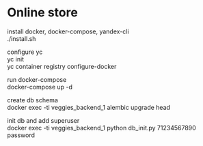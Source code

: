 # Online store

install docker, docker-compose, yandex-cli  
    ./install.sh  
  
configure yc  
    yc init  
    yc container registry configure-docker  
  
run docker-compose  
    docker-compose up -d  
  
create db schema  
    docker exec -ti veggies_backend_1 alembic upgrade head  
  
init db and add superuser  
    docker exec -ti veggies_backend_1 python db_init.py 71234567890 password  

